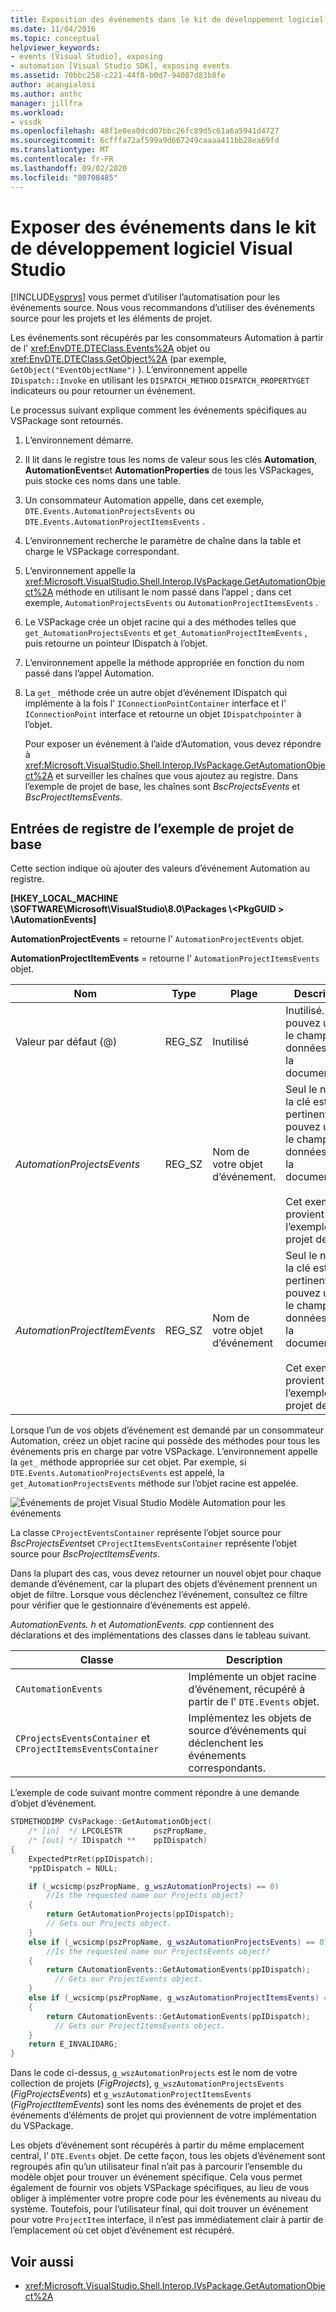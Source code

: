 ```yaml
---
title: Exposition des événements dans le kit de développement logiciel (SDK) Visual Studio | Microsoft Docs
ms.date: 11/04/2016
ms.topic: conceptual
helpviewer_keywords:
- events [Visual Studio], exposing
- automation [Visual Studio SDK], exposing events
ms.assetid: 70bbc258-c221-44f8-b0d7-94087d83b8fe
author: acangialosi
ms.author: anthc
manager: jillfra
ms.workload:
- vssdk
ms.openlocfilehash: 48f1e0ea0dcd07bbc26fc89d5c61a6a5941d4727
ms.sourcegitcommit: 6cfffa72af599a9d667249caaaa411bb28ea69fd
ms.translationtype: MT
ms.contentlocale: fr-FR
ms.lasthandoff: 09/02/2020
ms.locfileid: "80708485"
---
```

# <a name="expose-events-in-the-visual-studio-sdk"></a>Exposer des événements dans le kit de développement logiciel Visual Studio
[!INCLUDE[vsprvs](../../code-quality/includes/vsprvs_md.md)] vous permet d’utiliser l’automatisation pour les événements source. Nous vous recommandons d’utiliser des événements source pour les projets et les éléments de projet.

 Les événements sont récupérés par les consommateurs Automation à partir de l' <xref:EnvDTE.DTEClass.Events%2A> objet ou <xref:EnvDTE.DTEClass.GetObject%2A> (par exemple, `GetObject("EventObjectName")` ). L’environnement appelle `IDispatch::Invoke` en utilisant les `DISPATCH_METHOD` `DISPATCH_PROPERTYGET` indicateurs ou pour retourner un événement.

 Le processus suivant explique comment les événements spécifiques au VSPackage sont retournés.

1. L’environnement démarre.

2. Il lit dans le registre tous les noms de valeur sous les clés **Automation**, **AutomationEvents**et **AutomationProperties** de tous les VSPackages, puis stocke ces noms dans une table.

3. Un consommateur Automation appelle, dans cet exemple, `DTE.Events.AutomationProjectsEvents` ou `DTE.Events.AutomationProjectItemsEvents` .

4. L’environnement recherche le paramètre de chaîne dans la table et charge le VSPackage correspondant.

5. L’environnement appelle la <xref:Microsoft.VisualStudio.Shell.Interop.IVsPackage.GetAutomationObject%2A> méthode en utilisant le nom passé dans l’appel ; dans cet exemple, `AutomationProjectsEvents` ou `AutomationProjectItemsEvents` .

6. Le VSPackage crée un objet racine qui a des méthodes telles que `get_AutomationProjectsEvents` et `get_AutomationProjectItemEvents` , puis retourne un pointeur IDispatch à l’objet.

7. L’environnement appelle la méthode appropriée en fonction du nom passé dans l’appel Automation.

8. La `get_` méthode crée un autre objet d’événement IDispatch qui implémente à la fois l' `IConnectionPointContainer` interface et l' `IConnectionPoint` interface et retourne un objet `IDispatchpointer` à l’objet.

   Pour exposer un événement à l’aide d’Automation, vous devez répondre à <xref:Microsoft.VisualStudio.Shell.Interop.IVsPackage.GetAutomationObject%2A> et surveiller les chaînes que vous ajoutez au registre. Dans l’exemple de projet de base, les chaînes sont *BscProjectsEvents* et *BscProjectItemsEvents*.

## <a name="registry-entries-from-the-basic-project-sample"></a>Entrées de registre de l’exemple de projet de base
 Cette section indique où ajouter des valeurs d’événement Automation au registre.

 **[HKEY_LOCAL_MACHINE \SOFTWARE\Microsoft\VisualStudio\8.0\Packages \\<PkgGUID \> \AutomationEvents]**

 **AutomationProjectEvents** = retourne l' `AutomationProjectEvents` objet.

 **AutomationProjectItemEvents** = retourne l' `AutomationProjectItemsEvents` objet.

|Nom|Type|Plage|Description|
|----------|----------|-----------|-----------------|
|Valeur par défaut (@)|REG_SZ|Inutilisé|Inutilisé. Vous pouvez utiliser le champ de données pour la documentation.|
|*AutomationProjectsEvents*|REG_SZ|Nom de votre objet d’événement.|Seul le nom de la clé est pertinent. Vous pouvez utiliser le champ de données pour la documentation.<br /><br /> Cet exemple provient de l’exemple de projet de base.|
|*AutomationProjectItemEvents*|REG_SZ|Nom de votre objet d’événement|Seul le nom de la clé est pertinent. Vous pouvez utiliser le champ de données pour la documentation.<br /><br /> Cet exemple provient de l’exemple de projet de base.|

 Lorsque l’un de vos objets d’événement est demandé par un consommateur Automation, créez un objet racine qui possède des méthodes pour tous les événements pris en charge par votre VSPackage. L’environnement appelle la `get_` méthode appropriée sur cet objet. Par exemple, si `DTE.Events.AutomationProjectsEvents` est appelé, la `get_AutomationProjectsEvents` méthode sur l’objet racine est appelée.

 ![Événements de projet Visual Studio](../../extensibility/internals/media/projectevents.gif "ProjectEvents") Modèle Automation pour les événements

 La classe `CProjectEventsContainer` représente l’objet source pour *BscProjectsEvents*et `CProjectItemsEventsContainer` représente l’objet source pour *BscProjectItemsEvents*.

 Dans la plupart des cas, vous devez retourner un nouvel objet pour chaque demande d’événement, car la plupart des objets d’événement prennent un objet de filtre. Lorsque vous déclenchez l’événement, consultez ce filtre pour vérifier que le gestionnaire d’événements est appelé.

 *AutomationEvents. h* et *AutomationEvents. cpp* contiennent des déclarations et des implémentations des classes dans le tableau suivant.

|Classe|Description|
|-----------|-----------------|
|`CAutomationEvents`|Implémente un objet racine d’événement, récupéré à partir de l' `DTE.Events` objet.|
|`CProjectsEventsContainer` et `CProjectItemsEventsContainer`|Implémentez les objets de source d’événements qui déclenchent les événements correspondants.|

 L’exemple de code suivant montre comment répondre à une demande d’objet d’événement.

```cpp
STDMETHODIMP CVsPackage::GetAutomationObject(
    /* [in]  */ LPCOLESTR       pszPropName,
    /* [out] */ IDispatch **    ppIDispatch)
{
    ExpectedPtrRet(ppIDispatch);
    *ppIDispatch = NULL;

    if (_wcsicmp(pszPropName, g_wszAutomationProjects) == 0)
        //Is the requested name our Projects object?
    {
        return GetAutomationProjects(ppIDispatch);
        // Gets our Projects object.
    }
    else if (_wcsicmp(pszPropName, g_wszAutomationProjectsEvents) == 0)
        //Is the requested name our ProjectsEvents object?
    {
        return CAutomationEvents::GetAutomationEvents(ppIDispatch);
          // Gets our ProjectEvents object.
    }
    else if (_wcsicmp(pszPropName, g_wszAutomationProjectItemsEvents) == 0)  //Is the requested name our ProjectsItemsEvents object?
    {
        return CAutomationEvents::GetAutomationEvents(ppIDispatch);
          // Gets our ProjectItemsEvents object.
    }
    return E_INVALIDARG;
}
```

 Dans le code ci-dessus, `g_wszAutomationProjects` est le nom de votre collection de projets (*FigProjects*), `g_wszAutomationProjectsEvents` (*FigProjectsEvents*) et `g_wszAutomationProjectItemsEvents` (*FigProjectItemEvents*) sont les noms des événements de projet et des événements d’éléments de projet qui proviennent de votre implémentation du VSPackage.

 Les objets d’événement sont récupérés à partir du même emplacement central, l' `DTE.Events` objet. De cette façon, tous les objets d’événement sont regroupés afin qu’un utilisateur final n’ait pas à parcourir l’ensemble du modèle objet pour trouver un événement spécifique. Cela vous permet également de fournir vos objets VSPackage spécifiques, au lieu de vous obliger à implémenter votre propre code pour les événements au niveau du système. Toutefois, pour l’utilisateur final, qui doit trouver un événement pour votre `ProjectItem` interface, il n’est pas immédiatement clair à partir de l’emplacement où cet objet d’événement est récupéré.

## <a name="see-also"></a>Voir aussi
- <xref:Microsoft.VisualStudio.Shell.Interop.IVsPackage.GetAutomationObject%2A>
